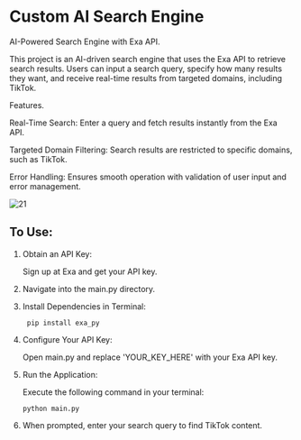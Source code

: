 # Custom AI Search Engine

AI-Powered Search Engine with Exa API.

This project is an AI-driven search engine that uses the Exa API to retrieve search results. Users can input a search query, specify how many results they want, and receive real-time results from targeted domains, including TikTok.

Features.

Real-Time Search: Enter a query and fetch results instantly from the Exa API.

Targeted Domain Filtering: Search results are restricted to specific domains, such as TikTok.

Error Handling: Ensures smooth operation with validation of user input and error management.


![21](https://github.com/user-attachments/assets/d87a017c-9750-48d2-ba84-eae8d8902d37)



## To Use:
1. Obtain an API Key:

    Sign up at Exa and get your API key.

2. Navigate into the main.py directory.

3. Install Dependencies in Terminal:

   ```  pip install exa_py ```

4. Configure Your API Key:

     Open main.py and replace 'YOUR_KEY_HERE' with your Exa API key.

5. Run the Application:

     Execute the following command in your terminal:
   
     ``` python main.py ```

6. When prompted, enter your search query to find TikTok content.

   
